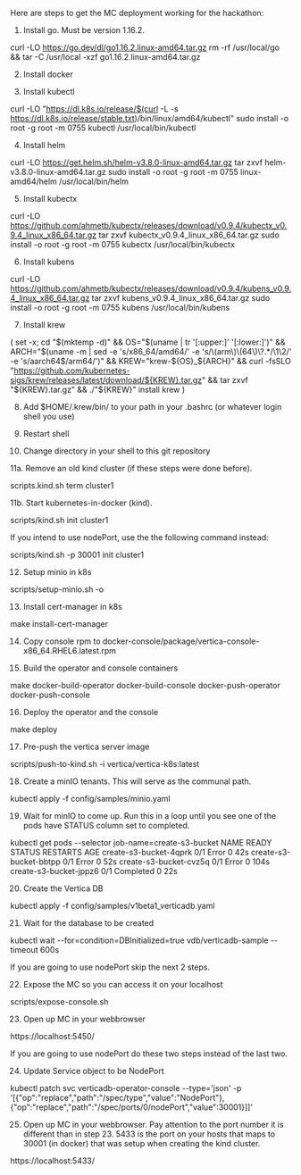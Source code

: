 Here are steps to get the MC deployment working for the hackathon:

1. Install go.  Must be version 1.16.2.

curl -LO https://go.dev/dl/go1.16.2.linux-amd64.tar.gz
rm -rf /usr/local/go && tar -C /usr/local -xzf go1.16.2.linux-amd64.tar.gz

2. Install docker

3. Install kubectl

curl -LO "https://dl.k8s.io/release/$(curl -L -s https://dl.k8s.io/release/stable.txt)/bin/linux/amd64/kubectl"
sudo install -o root -g root -m 0755 kubectl /usr/local/bin/kubectl

4. Install helm

curl -LO https://get.helm.sh/helm-v3.8.0-linux-amd64.tar.gz
tar zxvf helm-v3.8.0-linux-amd64.tar.gz
sudo install -o root -g root -m 0755 linux-amd64/helm /usr/local/bin/helm

5. Install kubectx

curl -LO https://github.com/ahmetb/kubectx/releases/download/v0.9.4/kubectx_v0.9.4_linux_x86_64.tar.gz
tar zxvf kubectx_v0.9.4_linux_x86_64.tar.gz
sudo install -o root -g root -m 0755 kubectx /usr/local/bin/kubectx

6. Install kubens

curl -LO https://github.com/ahmetb/kubectx/releases/download/v0.9.4/kubens_v0.9.4_linux_x86_64.tar.gz
tar zxvf kubens_v0.9.4_linux_x86_64.tar.gz
sudo install -o root -g root -m 0755 kubens /usr/local/bin/kubens

7. Install krew

(
  set -x; cd "$(mktemp -d)" &&
  OS="$(uname | tr '[:upper:]' '[:lower:]')" &&
  ARCH="$(uname -m | sed -e 's/x86_64/amd64/' -e 's/\(arm\)\(64\)\?.*/\1\2/' -e 's/aarch64$/arm64/')" &&
  KREW="krew-${OS}_${ARCH}" &&
  curl -fsSLO "https://github.com/kubernetes-sigs/krew/releases/latest/download/${KREW}.tar.gz" &&
  tar zxvf "${KREW}.tar.gz" &&
  ./"${KREW}" install krew
)

8. Add $HOME/.krew/bin/ to your path in your .bashrc (or whatever login shell you use)

9. Restart shell

10. Change directory in your shell to this git repository

11a. Remove an old kind cluster (if these steps were done before).

scripts.kind.sh term cluster1

11b. Start kubernetes-in-docker (kind).

scripts/kind.sh init cluster1  

If you intend to use nodePort, use the the following command instead:

scripts/kind.sh -p 30001 init cluster1  

12. Setup minio in k8s

scripts/setup-minio.sh -o

13. Install cert-manager in k8s

make install-cert-manager

14. Copy console rpm to docker-console/package/vertica-console-x86_64.RHEL6.latest.rpm

15. Build the operator and console containers

make docker-build-operator docker-build-console docker-push-operator docker-push-console

16. Deploy the operator and the console

make deploy

17. Pre-push the vertica server image

scripts/push-to-kind.sh -i vertica/vertica-k8s:latest

18. Create a minIO tenants.  This will serve as the communal path.

kubectl apply -f config/samples/minio.yaml

19. Wait for minIO to come up.  Run this in a loop until you see one of the pods have STATUS column set to completed.

kubectl get pods --selector job-name=create-s3-bucket
NAME                     READY   STATUS      RESTARTS   AGE
create-s3-bucket-4qprk   0/1     Error       0          42s
create-s3-bucket-bbtpp   0/1     Error       0          52s
create-s3-bucket-cvz5q   0/1     Error       0          104s
create-s3-bucket-jppz6   0/1     Completed   0          22s

20. Create the Vertica DB

kubectl apply -f config/samples/v1beta1_verticadb.yaml

21.  Wait for the database to be created

kubectl wait --for=condition=DBInitialized=true vdb/verticadb-sample --timeout 600s


If you are going to use nodePort skip the next 2 steps.

22. Expose the MC so you can access it on your localhost

scripts/expose-console.sh

23.  Open up MC in your webbrowser

https://localhost:5450/

If you are going to use nodePort do these two steps instead of the last two.

24.  Update Service object to be NodePort

kubectl patch svc verticadb-operator-console --type='json' -p '[{"op":"replace","path":"/spec/type","value":"NodePort"},{"op":"replace","path":"/spec/ports/0/nodePort","value":30001}]]'

25. Open up MC in your webbrowser.  Pay attention to the port number it is different than in step 23.  5433 is the port on your hosts that maps to 30001 (in docker) that was setup when creating the kind cluster.

https://localhost:5433/
